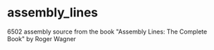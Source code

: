 # assembly_lines
6502 assembly source from the book "Assembly Lines: The Complete Book" by Roger Wagner
